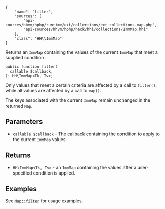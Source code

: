 ``` yamlmeta
{
    "name": "filter",
    "sources": [
        "api-sources/hhvm/hphp/runtime/ext/collections/ext_collections-map.php",
        "api-sources/hhvm/hphp/hack/hhi/collections/ImmMap.hhi"
    ],
    "class": "HH\\ImmMap"
}
```




Returns an ` ImmMap ` containing the values of the current `` ImmMap `` that
meet a supplied condition




``` Hack
public function filter(
  callable $callback,
): HH\ImmMap<Tk, Tv>;
```




Only values that meet a certain criteria are affected by a call to
` filter() `, while all values are affected by a call to `` map() ``.




The keys associated with the current ` ImmMap ` remain unchanged in the
returned `` Map ``.




## Parameters




+ ` callable $callback ` - The callback containing the condition to apply to the
  current `` ImmMap `` values.




## Returns




* ` HH\ImmMap<Tk, Tv> ` - an `` ImmMap `` containing the values after a user-specified
  condition is applied.




## Examples




See [` Map::filter `](</hack/reference/class/Map/filter/#examples>) for usage examples.
<!-- HHAPIDOC -->
